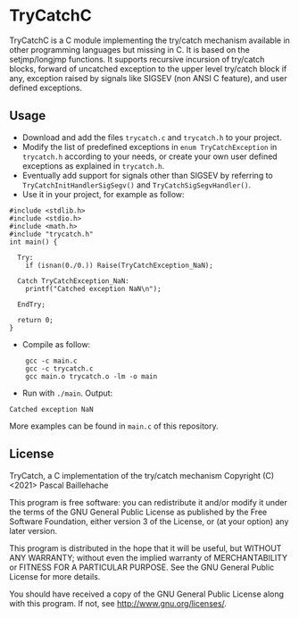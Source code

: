 # TryCatchC

TryCatchC is a C module implementing the try/catch mechanism available in other programming languages but missing in C. It is based on the setjmp/longjmp functions. It supports recursive incursion of try/catch blocks, forward of uncatched exception to the upper level try/catch block if any, exception raised by signals like SIGSEV (non ANSI C feature), and user defined exceptions.

## Usage

* Download and add the files `trycatch.c` and `trycatch.h` to your project.
* Modify the list of predefined exceptions in `enum TryCatchException` in `trycatch.h` according to your needs, or create your own user defined exceptions as explained in `trycatch.h`.
* Eventually add support for signals other than SIGSEV by referring to `TryCatchInitHandlerSigSegv()` and `TryCatchSigSegvHandler()`.
* Use it in your project, for example as follow:
```
#include <stdlib.h>
#include <stdio.h>
#include <math.h>
#include "trycatch.h"
int main() {

  Try:
    if (isnan(0./0.)) Raise(TryCatchException_NaN);

  Catch TryCatchException_NaN:
    printf("Catched exception NaN\n");

  EndTry;

  return 0;
}
```
* Compile as follow:
```
	gcc -c main.c
	gcc -c trycatch.c
	gcc main.o trycatch.o -lm -o main
```
* Run with `./main`. Output:
```
Catched exception NaN
```

More examples can be found in `main.c` of this repository.

## License

TryCatch, a C implementation of the try/catch mechanism
Copyright (C) <2021>  Pascal Baillehache

This program is free software: you can redistribute it and/or modify
it under the terms of the GNU General Public License as published by
the Free Software Foundation, either version 3 of the License, or
(at your option) any later version.

This program is distributed in the hope that it will be useful,
but WITHOUT ANY WARRANTY; without even the implied warranty of
MERCHANTABILITY or FITNESS FOR A PARTICULAR PURPOSE.  See the
GNU General Public License for more details.

You should have received a copy of the GNU General Public License
along with this program.  If not, see <http://www.gnu.org/licenses/>.

